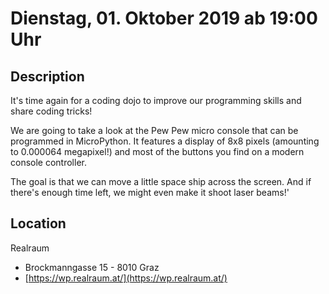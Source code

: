 # Dienstag, 01. Oktober 2019 ab 19:00 Uhr

## Description

It's time again for a coding dojo to improve our programming skills and share coding tricks!

We are going to take a look at the Pew Pew micro console that can be programmed in MicroPython. It features a display of 8x8 pixels (amounting to 0.000064 megapixel!) and most of the buttons you find on a modern console controller.

The goal is that we can move a little space ship across the screen. And if there's enough time left, we might even make it shoot laser beams!'

## Location

Realraum

- Brockmanngasse 15 - 8010 Graz
- [https://wp.realraum.at/](https://wp.realraum.at/)
